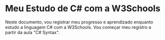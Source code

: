 # Meu Estudo de C# com a W3Schools

Neste documento, vou registrar meu progresso e aprendizado enquanto estudo a linguagem C# com a W3Schools. Vou começar meu registro a partir da aula "C# Syntax".







